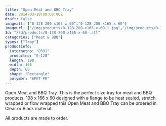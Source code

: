 ```yaml
---
title: "Open Meat and BBQ Tray"
date: 2014-03-18T00:00:00Z
draft: false
imagealt: ["0-128 200 x165 x 60","0-128 200 x165 x 60"]
imageurl: ["/img/products/0-128-200-x165-x-60-1.jpg","/img/products/0-128-200-x165-x-60-.jpg"]
3d: "/3d/products/0-128-200-x165-x-60-.stl"
categories: ["Meat & BBQ"]
types: ["Tray"]
productinfo:
  internetno: "D391"
  productno: "0-128"
  length: 198
  width: 166
  depth: 60
  shape: "Rectangle"
  polymer: "APET-PE"
---
```

Open Meat and BBQ Tray. This is the perfect size tray for meat and BBQ products. 198 x 166 x 60 designed with a flange to be heat sealed, stretch wrapped or flow wrapped this Open Meat and BBQ Tray can be ordered in Clear or Black material.

All products are made to order.
